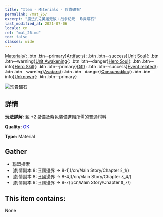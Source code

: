 ```yaml
---
title: "Item - Materials - 珍貴礦石"
permalink: /mat_26/
excerpt: "魔法门之英雄无敌：战争纪元  珍貴礦石"
last_modified_at: 2021-07-06
locale: cn
ref: "mat_26.md"
toc: false
classes: wide
---
```

 [Materials](/ItemsCN/){: .btn .btn--primary}[Artifacts](/ItemsCN/Artifacts/){: .btn .btn--success}[Unit Soul](/ItemsCN/UnitSoul/){: .btn .btn--warning}[Unit Awakening](/ItemsCN/UnitAwakening/){: .btn .btn--danger}[Hero Soul](/ItemsCN/HeroSoul/){: .btn .btn--info}[Hero Skill](/ItemsCN/HeroSkill/){: .btn .btn--primary}[Gift](/ItemsCN/Gift/){: .btn .btn--success}[Event related](/ItemsCN/Events/){: .btn .btn--warning}[Avatars](/ItemsCN/Avatars/){: .btn .btn--danger}[Consumables](/ItemsCN/Consumables/){: .btn .btn--info}[Unknown](/ItemsCN/Unknown/){: .btn .btn--primary}

 ![珍貴礦石](/images/t/i_cailiao_kuangshi1.png)

## 詳情
 **玩法詳解:** 藍 +2 裝備及紫色裝備進階所需的普通材料

 **Quality:** <span style="color: #0000CD">OK</span>

 **Type:** Material

## Gather

*    聯盟探索 
*    [劇情副本 8: 王國邊界 -> 8-1](/cn/Main Story/Chapter 8_1/) 
*    [劇情副本 8: 王國邊界 -> 8-4](/cn/Main Story/Chapter 8_4/) 
*    [劇情副本 8: 王國邊界 -> 8-7](/cn/Main Story/Chapter 8_7/) 

## This item contains:

  None

